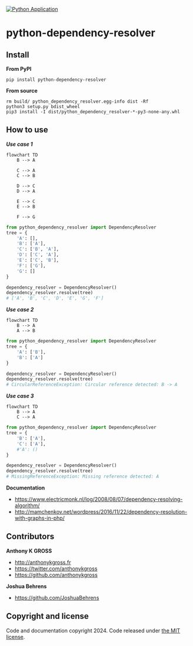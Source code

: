 [![Python Application](https://github.com/anthonykgross/python-dependency-resolver/actions/workflows/main.yml/badge.svg?branch=main)](https://github.com/anthonykgross/python-dependency-resolver/actions/workflows/main.yml)
# python-dependency-resolver


## Install
**From PyPI**
```commandline
pip install python-dependency-resolver
```

**From source**
```commandline
rm build/ python_dependency_resolver.egg-info dist -Rf
python3 setup.py bdist_wheel
pip3 install -I dist/python_dependency_resolver-*-py3-none-any.whl
```

## How to use

***Use case 1***
```mermaid
flowchart TD
    B --> A

    C --> A
    C --> B

    D --> C
    D --> A

    E --> C
    E --> B

    F --> G
```
```python
from python_dependency_resolver import DependencyResolver
tree = {
    'A': [],
    'B': ['A'],
    'C': ['B', 'A'],
    'D': ['C', 'A'],
    'E': ['C', 'B'],
    'F': ['G'],
    'G': []
}

dependency_resolver = DependencyResolver()
dependency_resolver.resolve(tree)
# ['A', 'B', 'C', 'D', 'E', 'G', 'F']
```

***Use case 2***
```mermaid
flowchart TD
    B --> A
    A --> B
```
```python
from python_dependency_resolver import DependencyResolver
tree = {
    'A': ['B'],
    'B': ['A']
}

dependency_resolver = DependencyResolver()
dependency_resolver.resolve(tree)
# CircularReferenceException: Circular reference detected: B -> A
```

***Use case 3***
```mermaid
flowchart TD
    B --> A
    C --> A
```
```python
from python_dependency_resolver import DependencyResolver
tree = {
    'B': ['A'],
    'C': ['A'],
    #'A': ()
}

dependency_resolver = DependencyResolver()
dependency_resolver.resolve(tree)
# MissingReferenceException: Missing reference detected: A
```

**Documentation**
- <https://www.electricmonk.nl/log/2008/08/07/dependency-resolving-algorithm/>
- <http://mamchenkov.net/wordpress/2016/11/22/dependency-resolution-with-graphs-in-php/>

## Contributors
**Anthony K GROSS**
- <http://anthonykgross.fr>
- <https://twitter.com/anthonykgross>
- <https://github.com/anthonykgross>

**Joshua Behrens**
- <https://github.com/JoshuaBehrens>

## Copyright and license
Code and documentation copyright 2024. Code released under [the MIT license](https://github.com/anthonykgross/python-dependency-resolver/blob/main/LICENSE).
